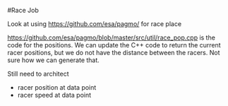 #Race Job

Look at using https://github.com/esa/pagmo/ for race place

https://github.com/esa/pagmo/blob/master/src/util/race_pop.cpp is the code for the positions. 
We can update the C++ code to return the current racer positions, but we do not have the
distance between the racers.  Not sure how we can generate that.

Still need to architect
- racer position at data point
- racer speed at data point


